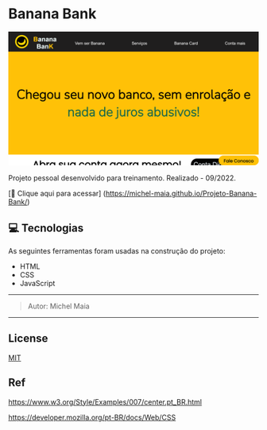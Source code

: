 
# Banana Bank 


![preview](./.github/preview.png)

Projeto pessoal desenvolvido para treinamento.
Realizado - 09/2022. 


[🔗 Clique aqui para acessar] (https://michel-maia.github.io/Projeto-Banana-Bank/)


## 💻 Tecnologias

As seguintes ferramentas foram usadas na construção do projeto:

- HTML
- CSS
- JavaScript


--------------------------------

> Autor: Michel Maia 

----------------------------------------

## License

[MIT](https://choosealicense.com/licenses/mit/)


## Ref

https://www.w3.org/Style/Examples/007/center.pt_BR.html

https://developer.mozilla.org/pt-BR/docs/Web/CSS
